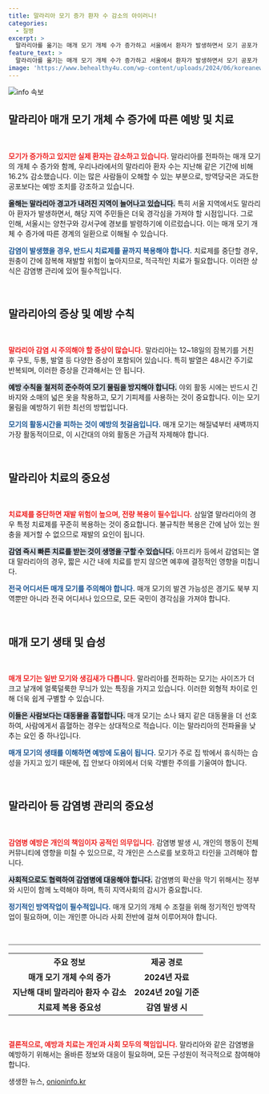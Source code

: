 ```yaml
---
title: 말라리아 모기 증가 환자 수 감소의 아이러니!
categories:
  - 질병
excerpt: >
  말라리아를 옮기는 매개 모기 개체 수가 증가하고 서울에서 환자가 발생하면서 모기 공포가 확산되고 있다. 그러나 환자는 지난해 대비 16.2% 감소해 과도한 공포는 경계할 필요가 있다. 예방 수칙 준수가 최선!
feature_text: >
  말라리아를 옮기는 매개 모기 개체 수가 증가하고 서울에서 환자가 발생하면서 모기 공포가 확산되고 있다. 그러나 환자는 지난해 대비 16.2% 감소해 과도한 공포는 경계할 필요가 있다. 예방 수칙 준수가 최선!
image: 'https://www.behealthy4u.com/wp-content/uploads/2024/06/koreanews.jpg'
---
```


<p><img src="https://www.behealthy4u.com/wp-content/uploads/2024/06/koreanews.jpg" alt="info 속보" /></p>

<h2 data-ke-size="size26">말라리아 매개 모기 개체 수 증가에 따른 예방 및 치료</h2>

<p data-ke-size="size16">&nbsp;</p>

<p><b><span style="color: #ee2323;">모기가 증가하고 있지만 실제 환자는 감소하고 있습니다.</span></b> 말라리아를 전파하는 매개 모기의 개체 수 증가와 함께, 우리나라에서의 말라리아 환자 수는 지난해 같은 기간에 비해 16.2% 감소했습니다. 이는 많은 사람들이 오해할 수 있는 부분으로, 방역당국은 과도한 공포보다는 예방 조치를 강조하고 있습니다. </p>

<p><b><span style="background-color: #21538527;">올해는 말라리아 경고가 내려진 지역이 늘어나고 있습니다.</span></b> 특히 서울 지역에서도 말라리아 환자가 발생하면서, 해당 지역 주민들은 더욱 경각심을 가져야 할 시점입니다. 그로 인해, 서울시는 양천구와 강서구에 경보를 발령하기에 이르렀습니다. 이는 매개 모기 개체 수 증가에 따른 경계의 일환으로 이해될 수 있습니다.</p>

<p><b><span style="color: #1a5490;">감염이 발생했을 경우, 반드시 치료제를 끝까지 복용해야 합니다.</span></b> 치료제를 중단할 경우, 원충이 간에 잠복해 재발할 위험이 높아지므로, 적극적인 치료가 필요합니다. 이러한 상식은 감염병 관리에 있어 필수적입니다.</p>

<p data-ke-size="size16">&nbsp;</p>

<h2 data-ke-size="size26">말라리아의 증상 및 예방 수칙</h2>

<p data-ke-size="size16">&nbsp;</p>

<p><b><span style="color: #ee2323;">말라리아 감염 시 주의해야 할 증상이 많습니다.</span></b> 말라리아는 12~18일의 잠복기를 거친 후 구토, 두통, 발열 등 다양한 증상이 포함되어 있습니다. 특히 발열은 48시간 주기로 반복되며, 이러한 증상을 간과해서는 안 됩니다.</p>

<p><b><span style="background-color: #21538527;">예방 수칙을 철저히 준수하여 모기 물림을 방지해야 합니다.</span></b> 야외 활동 시에는 반드시 긴 바지와 소매의 넓은 옷을 착용하고, 모기 기피제를 사용하는 것이 중요합니다. 이는 모기 물림을 예방하기 위한 최선의 방법입니다.</p>

<p><b><span style="color: #1a5490;">모기의 활동시간을 피하는 것이 예방의 첫걸음입니다.</span></b> 매개 모기는 해질녘부터 새벽까지 가장 활동적이므로, 이 시간대의 야외 활동은 가급적 자제해야 합니다. </p>

<p data-ke-size="size16">&nbsp;</p>

<h2 data-ke-size="size26">말라리아 치료의 중요성</h2>

<p data-ke-size="size16">&nbsp;</p>

<p><b><span style="color: #ee2323;">치료제를 중단하면 재발 위험이 높으며, 전량 복용이 필수입니다.</span></b> 삼일열 말라리아의 경우 특정 치료제를 꾸준히 복용하는 것이 중요합니다. 불규칙한 복용은 간에 남아 있는 원충을 제거할 수 없으므로 재발의 요인이 됩니다.</p>

<p><b><span style="background-color: #21538527;">감염 즉시 빠른 치료를 받는 것이 생명을 구할 수 있습니다.</span></b> 아프리카 등에서 감염되는 열대 말라리아의 경우, 짧은 시간 내에 치료를 받지 않으면 예후에 결정적인 영향을 미칩니다.</p>

<p><b><span style="color: #1a5490;">전국 어디서든 매개 모기를 주의해야 합니다.</span></b> 매개 모기의 발견 가능성은 경기도 북부 지역뿐만 아니라 전국 어디서나 있으므로, 모든 국민이 경각심을 가져야 합니다.</p>

<p data-ke-size="size16">&nbsp;</p>

<h2 data-ke-size="size26">매개 모기 생태 및 습성</h2>

<p data-ke-size="size16">&nbsp;</p>

<p><b><span style="color: #ee2323;">매개 모기는 일반 모기와 생김새가 다릅니다.</span></b> 말라리아를 전파하는 모기는 사이즈가 더 크고 날개에 얼룩덜룩한 무늬가 있는 특징을 가지고 있습니다. 이러한 외형적 차이로 인해 더욱 쉽게 구별할 수 있습니다.</p>

<p><b><span style="background-color: #21538527;">이들은 사람보다는 대동물을 흡혈합니다.</span></b> 매개 모기는 소나 돼지 같은 대동물을 더 선호하여, 사람에게서 흡혈하는 경우는 상대적으로 적습니다. 이는 말라리아의 전파율을 낮추는 요인 중 하나입니다.</p>

<p><b><span style="color: #1a5490;">매개 모기의 생태를 이해하면 예방에 도움이 됩니다.</span></b> 모기가 주로 집 밖에서 휴식하는 습성을 가지고 있기 때문에, 집 안보다 야외에서 더욱 각별한 주의를 기울여야 합니다.</p>

<p data-ke-size="size16">&nbsp;</p>

<h2 data-ke-size="size26">말라리아 등 감염병 관리의 중요성</h2>

<p data-ke-size="size16">&nbsp;</p>

<p><b><span style="color: #ee2323;">감염병 예방은 개인의 책임이자 공적인 의무입니다.</span></b> 감염병 발생 시, 개인의 행동이 전체 커뮤니티에 영향을 미칠 수 있으므로, 각 개인은 스스로를 보호하고 타인을 고려해야 합니다.</p>

<p><b><span style="background-color: #21538527;">사회적으로도 협력하여 감염병에 대응해야 합니다.</span></b> 감염병의 확산을 막기 위해서는 정부와 시민이 함께 노력해야 하며, 특히 지역사회의 감시가 중요합니다.</p>

<p><b><span style="color: #1a5490;">정기적인 방역작업이 필수적입니다.</span></b> 매개 모기의 개체 수 조절을 위해 정기적인 방역작업이 필요하며, 이는 개인뿐 아니라 사회 전반에 걸쳐 이루어져야 합니다.</p>

<p data-ke-size="size16">&nbsp;</p>

<hr style="height: 2px; border: none; background-color: #aaa;"/>

<table style="width: 100%; border-collapse: collapse;">
  <tr>
    <th style="text-align: center; height: 30px;">주요 정보</th>
    <th style="text-align: center; height: 30px;">제공 경로</th>
  </tr>
  <tr>
    <td style="text-align: center; height: 17px;"><b>매개 모기 개체 수의 증가</b></td>
    <td style="text-align: center; height: 17px;"><b>2024년 자료</b></td>
  </tr>
  <tr>
    <td style="text-align: center; height: 17px;"><b>지난해 대비 말라리아 환자 수 감소</b></td>
    <td style="text-align: center; height: 17px;"><b>2024년 20일 기준</b></td>
  </tr>
  <tr>
    <td style="text-align: center; height: 17px;"><b>치료제 복용 중요성</b></td>
    <td style="text-align: center; height: 17px;"><b>감염 발생 시</b></td>
  </tr>
</table>

<p data-ke-size="size16">&nbsp;</p>

<p><b><span style="color: #ee2323;">결론적으로, 예방과 치료는 개인과 사회 모두의 책임입니다.</span></b> 말라리아와 같은 감염병을 예방하기 위해서는 올바른 정보와 대응이 필요하며, 모든 구성원이 적극적으로 참여해야 합니다.</p>
생생한 뉴스, <a href="https://onioninfo.kr" rel="dofollow">onioninfo.kr</a>


